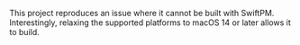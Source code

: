This project reproduces an issue where it cannot be built with SwiftPM.
Interestingly, relaxing the supported platforms to macOS 14 or later allows it to build.
